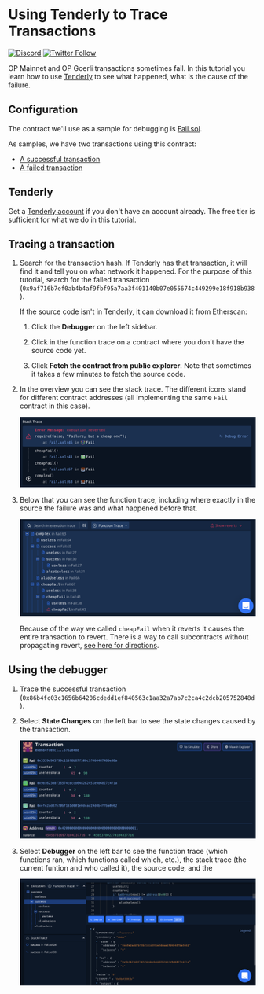 # Using Tenderly to Trace Transactions
[![Discord](https://img.shields.io/discord/667044843901681675.svg?color=768AD4&label=discord&logo=https%3A%2F%2Fdiscordapp.com%2Fassets%2F8c9701b98ad4372b58f13fd9f65f966e.svg)](https://discord-gateway.optimism.io)
[![Twitter Follow](https://img.shields.io/twitter/follow/optimismFND.svg?label=optimismFND&style=social)](https://twitter.com/optimismFND)

OP Mainnet and OP Goerli transactions sometimes fail.
In this tutorial you learn how to use [Tenderly](https://tenderly.co/) to see what happened, what is the cause of the failure.

## Configuration

The contract we'll use as a sample for debugging is [Fail.sol](contracts/Fail.sol).

As samples, we have two transactions using this contract:

- [A successful transaction](https://goerli-optimism.etherscan.io/tx/0x86b4fc03c1656b64206cdedd1ef840563c1aa32a7ab7c2ca4c2dcb205752848d)
- [A failed transaction](https://goerli-optimism.etherscan.io/tx/0x9af716b7ef0ab4b4af9fbf95a7aa3f401140b07e055674c449299e18f918b938)

## Tenderly

Get a [Tenderly account](https://dashboard.tenderly.co/register?utm_source=homepage) if you don't have an account already.
The free tier is sufficient for what we do in this tutorial.

## Tracing a transaction

1. Search for the transaction hash.
   If Tenderly has that transaction, it will find it and tell you on what network it happened.
   For the purpose of this tutorial, search for the failed transaction (`0x9af716b7ef0ab4b4af9fbf95a7aa3f401140b07e055674c449299e18f918b938`).

   If the source code isn't in Tenderly, it can download it from Etherscan:

   1. Click the **Debugger** on the left sidebar.

   1. Click in the function trace on a contract where you don't have the source code yet.

   1. Click **Fetch the contract from public explorer**.
      Note that sometimes it takes a few minutes to fetch the source code.

1. In the overview you can see the stack trace.
   The different icons stand for different contract addresses (all implementing the same `Fail` contract in this case).

   ![stack trace](assets/stack-trace.png)

1. Below that you can see the function trace, including where exactly in the source the failure was and what happened before that.

   ![function trace](assets/func-trace.png)

   Because of the way we called `cheapFail` when it reverts it causes the entire transaction to revert.
   There is a way to call subcontracts without propagating revert, [see here for directions](https://stackoverflow.com/questions/72102722/can-transaction-fail-but-the-calling-contract-will-think-it-was-successful).

## Using the debugger

1. Trace the successful transaction (`0x86b4fc03c1656b64206cdedd1ef840563c1aa32a7ab7c2ca4c2dcb205752848d`).

1. Select **State Changes** on the left bar to see the state changes caused by the transaction.

   ![state changes](assets/state-changes.png)

1. Select **Debugger** on the left bar to see the function trace (which functions ran, which functions called which, etc.), the stack trace (the current funtion and who called it), the source code, and the 

   ![debugger](assets/debugger.png)
   